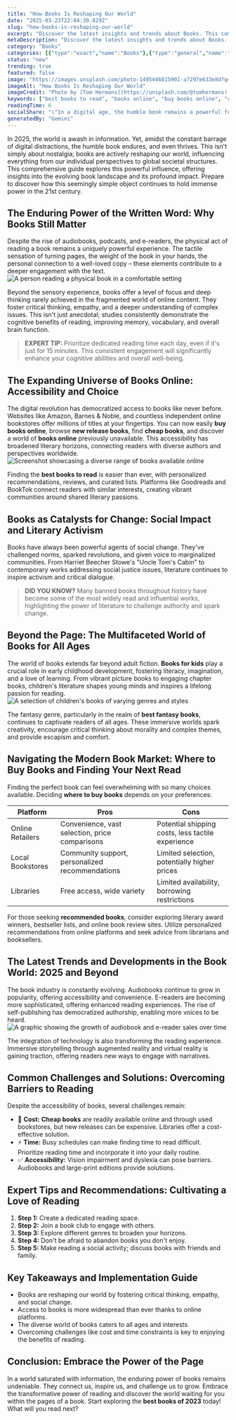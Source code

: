 ```yaml
---
title: "How Books Is Reshaping Our World"
date: "2025-03-23T22:04:30.829Z"
slug: "how-books-is-reshaping-our-world"
excerpt: "Discover the latest insights and trends about Books. This comprehensive guide covers everything you need to know about Books in 2025."
metaDescription: "Discover the latest insights and trends about Books. This comprehensive guide covers everything you need to know about Books in 2025."
category: "Books"
categories: [{"type":"exact","name":"Books"},{"type":"general","name":"Publishing"},{"type":"medium","name":"Marketing"},{"type":"specific","name":"Print Production"},{"type":"niche","name":"Cover Design"}]
status: "new"
trending: true
featured: false
image: "https://images.unsplash.com/photo-1495446815901-a7297e633e8d?q=85&w=1200&fit=max&fm=webp&auto=compress"
imageAlt: "How Books Is Reshaping Our World"
imageCredit: "Photo by [Tom Hermans](https://unsplash.com/@tomhermans) on Unsplash"
keywords: ["best books to read", "books online", "buy books online", "cheap books", "new release books", "where to buy books", "best books of 2023", "books for kids", "best fantasy books", "recommended books"]
readingTime: 6
socialShare: "\"In a digital age, the humble book remains a powerful force, reshaping our world one page at a time.  Discover how this enduring medium continues to hold immense power in the 21st century.\""
generatedBy: "Gemini"
---
```




In 2025, the world is awash in information.  Yet, amidst the constant barrage of digital distractions, the humble book endures, and even thrives.  This isn't simply about nostalgia; books are actively reshaping our world, influencing everything from our individual perspectives to global societal structures. This comprehensive guide explores this powerful influence, offering insights into the evolving book landscape and its profound impact.  Prepare to discover how this seemingly simple object continues to hold immense power in the 21st century.

## The Enduring Power of the Written Word: Why Books Still Matter

Despite the rise of audiobooks, podcasts, and e-readers, the physical act of reading a book remains a uniquely powerful experience.  The tactile sensation of turning pages, the weight of the book in your hands, the personal connection to a well-loved copy – these elements contribute to a deeper engagement with the text. ![A person reading a physical book in a comfortable setting](https://images.unsplash.com/photo-1497633762265-9d179a990aa6?q=85&w=1200&fit=max&fm=webp&auto=compress)

Beyond the sensory experience, books offer a level of focus and deep thinking rarely achieved in the fragmented world of online content.  They foster critical thinking, empathy, and a deeper understanding of complex issues.  This isn't just anecdotal; studies consistently demonstrate the cognitive benefits of reading, improving memory, vocabulary, and overall brain function.

> **EXPERT TIP:**  Prioritize dedicated reading time each day, even if it's just for 15 minutes.  This consistent engagement will significantly enhance your cognitive abilities and overall well-being.

## The Expanding Universe of Books Online: Accessibility and Choice

The digital revolution has democratized access to books like never before.  Websites like Amazon, Barnes & Noble, and countless independent online bookstores offer millions of titles at your fingertips.  You can now easily **buy books online**, browse **new release books**, find **cheap books**, and discover a world of **books online** previously unavailable.  This accessibility has broadened literary horizons, connecting readers with diverse authors and perspectives worldwide.  ![Screenshot showcasing a diverse range of books available online](https://images.unsplash.com/photo-1495446815901-a7297e633e8d?q=85&w=1200&fit=max&fm=webp&auto=compress)

Finding the **best books to read** is easier than ever, with personalized recommendations, reviews, and curated lists.  Platforms like Goodreads and BookTok connect readers with similar interests, creating vibrant communities around shared literary passions.

## Books as Catalysts for Change: Social Impact and Literary Activism

Books have always been powerful agents of social change.  They've challenged norms, sparked revolutions, and given voice to marginalized communities.  From Harriet Beecher Stowe's "Uncle Tom's Cabin" to contemporary works addressing social justice issues, literature continues to inspire activism and critical dialogue.

> **DID YOU KNOW?**  Many banned books throughout history have become some of the most widely read and influential works, highlighting the power of literature to challenge authority and spark change.

## Beyond the Page: The Multifaceted World of Books for All Ages

The world of books extends far beyond adult fiction.  **Books for kids** play a crucial role in early childhood development, fostering literacy, imagination, and a love of learning.  From vibrant picture books to engaging chapter books, children's literature shapes young minds and inspires a lifelong passion for reading. ![A selection of children's books of varying genres and styles](https://images.unsplash.com/photo-1535905557558-afc4877a26fc?q=85&w=1200&fit=max&fm=webp&auto=compress)

The fantasy genre, particularly in the realm of **best fantasy books**, continues to captivate readers of all ages.  These immersive worlds spark creativity, encourage critical thinking about morality and complex themes, and provide escapism and comfort.

## Navigating the Modern Book Market: Where to Buy Books and Finding Your Next Read

Finding the perfect book can feel overwhelming with so many choices available.  Deciding **where to buy books** depends on your preferences:

| Platform           | Pros                                      | Cons                                    |
|--------------------|-------------------------------------------|-----------------------------------------|
| Online Retailers   | Convenience, vast selection, price comparisons | Potential shipping costs, less tactile experience |
| Local Bookstores   | Community support, personalized recommendations | Limited selection, potentially higher prices |
| Libraries          | Free access, wide variety                  | Limited availability, borrowing restrictions |

For those seeking **recommended books**, consider exploring literary award winners, bestseller lists, and online book review sites.  Utilize personalized recommendations from online platforms and seek advice from librarians and booksellers.

## The Latest Trends and Developments in the Book World: 2025 and Beyond

The book industry is constantly evolving.  Audiobooks continue to grow in popularity, offering accessibility and convenience.  E-readers are becoming more sophisticated, offering enhanced reading experiences.  The rise of self-publishing has democratized authorship, enabling more voices to be heard.  ![A graphic showing the growth of audiobook and e-reader sales over time](https://images.unsplash.com/photo-1513001900722-370f803f498d?q=85&w=1200&fit=max&fm=webp&auto=compress)

The integration of technology is also transforming the reading experience.  Immersive storytelling through augmented reality and virtual reality is gaining traction, offering readers new ways to engage with narratives.

## Common Challenges and Solutions: Overcoming Barriers to Reading

Despite the accessibility of books, several challenges remain:

* 🔑 **Cost:**  **Cheap books** are readily available online and through used bookstores, but new releases can be expensive.  Libraries offer a cost-effective solution.
* ⚡ **Time:**  Busy schedules can make finding time to read difficult.  Prioritize reading time and incorporate it into your daily routine.
* ✅ **Accessibility:**  Vision impairment and dyslexia can pose barriers.  Audiobooks and large-print editions provide solutions.

## Expert Tips and Recommendations: Cultivating a Love of Reading

1. **Step 1:** Create a dedicated reading space.
2. **Step 2:** Join a book club to engage with others.
3. **Step 3:** Explore different genres to broaden your horizons.
4. **Step 4:** Don't be afraid to abandon books you don't enjoy.
5. **Step 5:** Make reading a social activity; discuss books with friends and family.

## Key Takeaways and Implementation Guide

* Books are reshaping our world by fostering critical thinking, empathy, and social change.
* Access to books is more widespread than ever thanks to online platforms.
* The diverse world of books caters to all ages and interests.
* Overcoming challenges like cost and time constraints is key to enjoying the benefits of reading.

## Conclusion: Embrace the Power of the Page

In a world saturated with information, the enduring power of books remains undeniable.  They connect us, inspire us, and challenge us to grow.  Embrace the transformative power of reading and discover the world waiting for you within the pages of a book.  Start exploring the **best books of 2023** today!  What will you read next?

